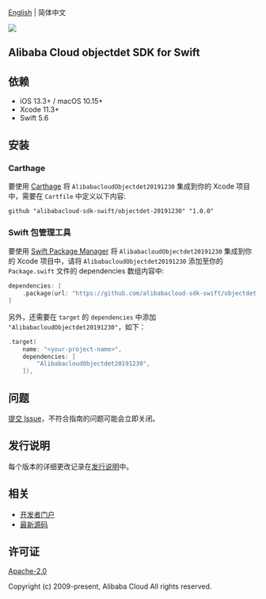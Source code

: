 [English](README.md) | 简体中文

![](https://aliyunsdk-pages.alicdn.com/icons/AlibabaCloud.svg)

## Alibaba Cloud objectdet SDK for Swift

## 依赖

- iOS 13.3+ / macOS 10.15+
- Xcode 11.3+
- Swift 5.6

## 安装

### Carthage

要使用 [Carthage](https://github.com/Carthage/Carthage) 将 `AlibabacloudObjectdet20191230` 集成到你的 Xcode 项目中，需要在 `Cartfile` 中定义以下内容:

```ogdl
github "alibabacloud-sdk-swift/objectdet-20191230" "1.0.0"
```

### Swift 包管理工具

要使用 [Swift Package Manager](https://swift.org/package-manager/) 将 `AlibabacloudObjectdet20191230` 集成到你的 Xcode 项目中，请将 `AlibabacloudObjectdet20191230` 添加至你的 `Package.swift` 文件的 dependencies 数组内容中:

```swift
dependencies: [
    .package(url: "https://github.com/alibabacloud-sdk-swift/objectdet-20191230.git", from: "1.0.0")
]
```

另外，还需要在 `target` 的 `dependencies` 中添加 `"AlibabacloudObjectdet20191230"`，如下：

```swift
.target(
    name: "<your-project-name>",
    dependencies: [
        "AlibabacloudObjectdet20191230",
    ]),
```

## 问题

[提交 Issue](https://github.com/alibabacloud-sdk-swift/objectdet-20191230/issues/new)，不符合指南的问题可能会立即关闭。

## 发行说明

每个版本的详细更改记录在[发行说明](./ChangeLog.txt)中。

## 相关

* [开发者门户](https://next.api.aliyun.com/home)
* [最新源码](https://github.com/alibabacloud-sdk-swift/objectdet-20191230)

## 许可证

[Apache-2.0](http://www.apache.org/licenses/LICENSE-2.0)

Copyright (c) 2009-present, Alibaba Cloud All rights reserved.
